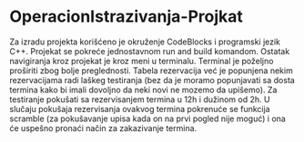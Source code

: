 # OperacionIstrazivanja-Projkat

Za izradu projekta korišćeno je okruženje CodeBlocks i programski jezik C++. 
Projekat se pokreće jednostavnom run and build komandom. 
Ostatak navigiranja kroz projekat je kroz meni u terminalu. Terminal je poželjno proširiti zbog bolje preglednosti. 
Tabela rezervacija već je popunjena nekim rezervacijama radi laškeg testiranja (bez da je moramo popunjavati sa dosta termina kako bi imali dovoljno da neki novi ne mozemo da upišemo). Za testiranje pokušati sa rezervisanjem termina u 12h i dužinom od 2h. U slučaju pokušaja rezervisanja ovakvog termina pokrenuće se funkcija scramble (za pokušavanje upisa kada on na prvi pogled nije moguć) i ona će uspešno pronaći način za zakazivanje termina. 
